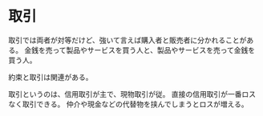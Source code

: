 # 取引

取引では両者が対等だけど、強いて言えば購入者と販売者に分かれることがある。
金銭を売って製品やサービスを買う人と、製品やサービスを売って金銭を買う人。

約束と取引は関連がある。

取引というのは、信用取引が主で、現物取引が従。
直接の信用取引が一番ロスなく取引できる。
仲介や現金などの代替物を挟んでしまうとロスが増える。
